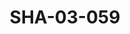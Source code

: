 ---
pid: SHA-03-059
title: SHA-03-059
language: ar
collection: شرحبيل احمد
original_label: 
rights: شرحبيل احمد
location_of_original: شرحبيل احمد
photographer_or_studio: 
scanned_from: photograph 10.1 by 14.4
_date: 1991-1992
location: الخرطوم، مكتب النشر
description: حفلة شرحبيل احمد. الاحتفال بالمليون كتاب
additional_notes: 
permission_display: 'yes'
on_server: 'no'
on_website: 'no'
permalink: /archive/ar/sha-03-059.html
layout: photo-page
---